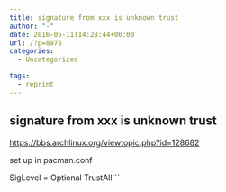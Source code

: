 ```yaml
---
title: signature from xxx is unknown trust
author: "-"
date: 2016-05-11T14:28:44+00:00
url: /?p=8976
categories:
  - Uncategorized

tags:
  - reprint
---
```

## signature from xxx is unknown trust
https://bbs.archlinux.org/viewtopic.php?id=128682

set up in pacman.conf


  SigLevel = Optional TrustAll```
